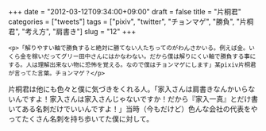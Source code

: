 +++
date = "2012-03-12T09:34:00+09:00"
draft = false
title = "片桐君"
categories = ["tweets"]
tags = ["pixiv", "twitter", "チョンマゲ", "勝負", "片桐君", "考え方", "肩書き"]
slug = "12"
+++


    <p>「解りやすい軸で勝負すると絶対に勝てない人たちってのがわんさかいる。例えば金。いくら金を稼いだってグリー田中さんにはかなわない。だから僕は解りにくい軸で勝負する事にする。人は理解出来ない物に恐怖を覚える。なので僕はチョンマゲにします」某pixiv片桐君が言ってた言葉。チョンマゲ？</p>
<p>片桐君は他にも色々と僕に気づきをくれる人。「家入さんは肩書きなんかいらないんですよ！家入さんは家入さんじゃないですか！だから『家入一真』とだけ書いてある名刺だけでいいんですよ！」当時（今もだけど）色んな会社の代表をやってたくさん名刺を持ち歩いてた僕に対して。</p>
  
